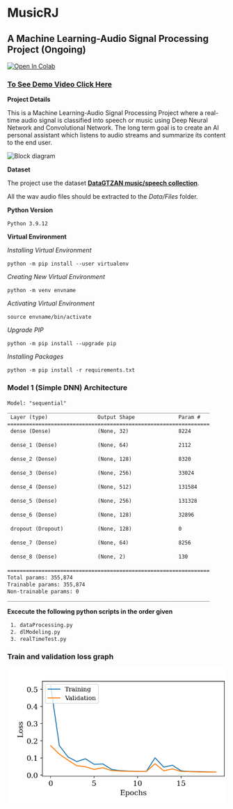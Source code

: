 
# MusicRJ

## A Machine Learning-Audio Signal Processing Project (Ongoing)

[![Open In Colab](https://colab.research.google.com/assets/colab-badge.svg)](https://colab.research.google.com/drive/17DN_dJCyYJFQdBeyqKmcbwiIZH5ihE1z?usp=sharing)

### [To See Demo Video Click Here](https://www.youtube.com/watch?v=9X55T_ffNwg&t=224s)

**Project Details** 

This is a Machine Learning-Audio Signal Processing Project where a real-time audio signal is classified into speech or music using Deep Neural Network and Convolutional Network. The long term goal is to create an AI personal assistant which listens to audio streams and summarize its content to the end user.

![Block diagram](https://i.ibb.co/5Y11jkp/Block-DGMSmall.png)

**Dataset**

The project use the dataset **[DataGTZAN music/speech collection](http://opihi.cs.uvic.ca/sound/music_speech.tar.gz)**. 

All the wav audio files should be extracted to the *Data/Files* folder.

**Python Version**
```
Python 3.9.12
```

**Virtual Environment**

*Installing Virtual Environment*
```console
python -m pip install --user virtualenv
```
*Creating New Virtual Environment*
```console
python -m venv envname
```
*Activating Virtual Environment*
```console
source envname/bin/activate
```
*Upgrade PIP*
```console
python -m pip install --upgrade pip
```
*Installing Packages*
```console
python -m pip install -r requirements.txt
```
### Model 1 (Simple DNN) Architecture

```console
Model: "sequential"
_________________________________________________________________
 Layer (type)                Output Shape              Param #   
=================================================================
 dense (Dense)               (None, 32)                8224      
                                                                 
 dense_1 (Dense)             (None, 64)                2112      
                                                                 
 dense_2 (Dense)             (None, 128)               8320      
                                                                 
 dense_3 (Dense)             (None, 256)               33024     
                                                                 
 dense_4 (Dense)             (None, 512)               131584    
                                                                 
 dense_5 (Dense)             (None, 256)               131328    
                                                                 
 dense_6 (Dense)             (None, 128)               32896     
                                                                 
 dropout (Dropout)           (None, 128)               0         
                                                                 
 dense_7 (Dense)             (None, 64)                8256      
                                                                 
 dense_8 (Dense)             (None, 2)                 130       
                                                                 
=================================================================
Total params: 355,874
Trainable params: 355,874
Non-trainable params: 0
_________________________________________________________________
```

**Excecute the following python scripts in the order given**

	 1. dataProcessing.py
	 2. dlModeling.py
	 3. realTimeTest.py

### Train and validation loss graph

![Loss graph](/Graphs/Train_Valiation_Loss.png)
